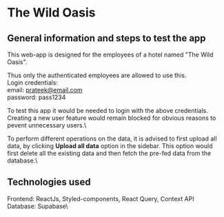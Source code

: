 # The Wild Oasis

## General information and steps to test the app
This web-app is designed for the employees of a hotel named "The Wild Oasis".


Thus only the authenticated employees are allowed to use this.\
Login credentials:\
email: prateek@email.com\
password: pass1234

To test this app it would be needed to login with the above credentials.\
Creating a new user feature would remain blocked for obvious reasons to pevent unnecessary users.\

To perform different operations on the data, it is advised to first upload all data, by clicking **Upload all data** option in the sidebar. This option would first delete all the existing data and then fetch the pre-fed data from the database.\


## Technologies used
Frontend: ReactJs, Styled-components, React Query, Context API\
Database: Supabase\


